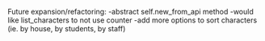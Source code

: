Future expansion/refactoring:
  -abstract self.new_from_api method
  -would like list_characters to not use counter
  -add more options to sort characters (ie. by house, by students, by staff)
